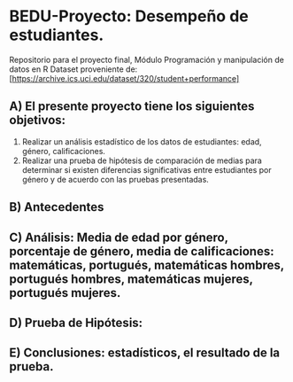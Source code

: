 # BEDU-Proyecto: Desempeño de estudiantes.
Repositorio para el proyecto final, Módulo Programación y manipulación de datos en R
Dataset proveniente de: [https://archive.ics.uci.edu/dataset/320/student+performance]

## A) El presente proyecto tiene los siguientes objetivos: 
1. Realizar un análisis estadístico de los datos de estudiantes: edad, género, calificaciones.
2. Realizar una prueba de hipótesis de comparación de medias para determinar si existen diferencias significativas entre estudiantes por género y de acuerdo con las pruebas presentadas.
   
## B) Antecedentes


## C) Análisis: Media de edad por género, porcentaje de género, media de calificaciones: matemáticas, portugués, matemáticas hombres, portugués hombres, matemáticas mujeres, portugués mujeres.



## D) Prueba de Hipótesis: 

## E) Conclusiones: estadísticos, el resultado de la prueba.
